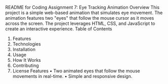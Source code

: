 README for Coding Assignment 7: Eye Tracking Animation
Overview
This project is a simple web-based animation that simulates eye movement. The animation features two "eyes" that follow the mouse cursor as it moves across the screen. The project leverages HTML, CSS, and JavaScript to create an interactive experience.
Table of Contents
1.	Features
2.	Technologies
3.	Installation
4.	Usage
5.	How It Works
6.	Contributing
7.	License
Features
•	Two animated eyes that follow the mouse movements in real-time.
•	Simple and responsive design.
